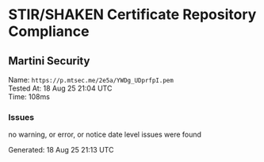 # STIR/SHAKEN Certificate Repository Compliance

## Martini Security

Name: `https://p.mtsec.me/2e5a/YWDg_UDprfpI.pem`\
Tested At: 18 Aug 25 21:04 UTC\
Time: 108ms

### Issues

no warning, or error, or notice date level issues were found

Generated: 18 Aug 25 21:13 UTC